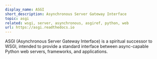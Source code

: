 ```yaml
---
display_name: ASGI
short_description: Asynchronous Server Gateway Interface
topic: asgi
related: wsgi, server, asynchronous, asgiref, python, web
url: https://asgi.readthedocs.io
---
```

ASGI (Asynchronous Server Gateway Interface) is a spiritual successor to WSGI, intended to provide a standard interface between async-capable Python web servers, frameworks, and applications.

